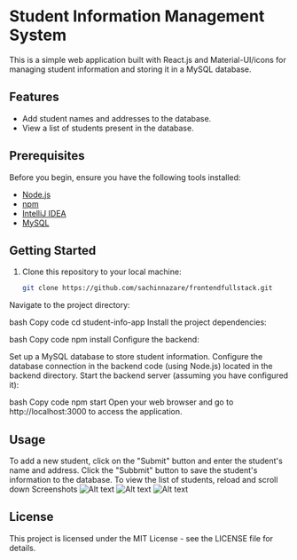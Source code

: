 # Student Information Management System

This is a simple web application built with React.js and Material-UI/icons for managing student information and storing it in a MySQL database.

## Features

- Add student names and addresses to the database.
- View a list of students present in the database.

## Prerequisites

Before you begin, ensure you have the following tools installed:

- [Node.js](https://nodejs.org/)
- [npm](https://www.npmjs.com/)
- [IntelliJ IDEA](https://www.jetbrains.com/idea/)
- [MySQL](https://www.mysql.com/)

## Getting Started

1. Clone this repository to your local machine:

   ```bash
   git clone https://github.com/sachinnazare/frontendfullstack.git
Navigate to the project directory:

bash
Copy code
cd student-info-app
Install the project dependencies:

bash
Copy code
npm install
Configure the backend:

Set up a MySQL database to store student information.
Configure the database connection in the backend code (using Node.js) located in the backend directory.
Start the backend server (assuming you have configured it):

bash
Copy code
npm start
Open your web browser and go to http://localhost:3000 to access the application.
 
## Usage
To add a new student, click on the "Submit" button and enter the student's name and address.
Click the "Subbmit" button to save the student's information to the database.
To view the list of students, reload and scroll down
Screenshots
![Alt text](output1.png)
![Alt text](output2.png)
![Alt text](output3.png)

## License
This project is licensed under the MIT License - see the LICENSE file for details.

